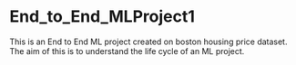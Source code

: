 # End_to_End_MLProject1

This is an End to End ML project created on boston housing price dataset. The aim of this is to understand the life cycle of an ML project.
